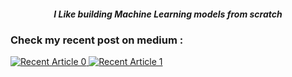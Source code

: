 

<h5 align="center">I Like building Machine Learning models from scratch</h5>

### Check my recent post on medium :
  
<a target="_blank" href="https://github-readme-medium-recent-article.vercel.app/medium/@ayoubkirouane3/0"><img src="https://github-readme-medium-recent-article.vercel.app/medium/@ayoubkirouane3/0" alt="Recent Article 0"> 
<a target="_blank" href="https://github-readme-medium-recent-article.vercel.app/medium/@ayoubkirouane3/1"><img src="https://github-readme-medium-recent-article.vercel.app/medium/@ayoubkirouane3/1" alt="Recent Article 1"> 
